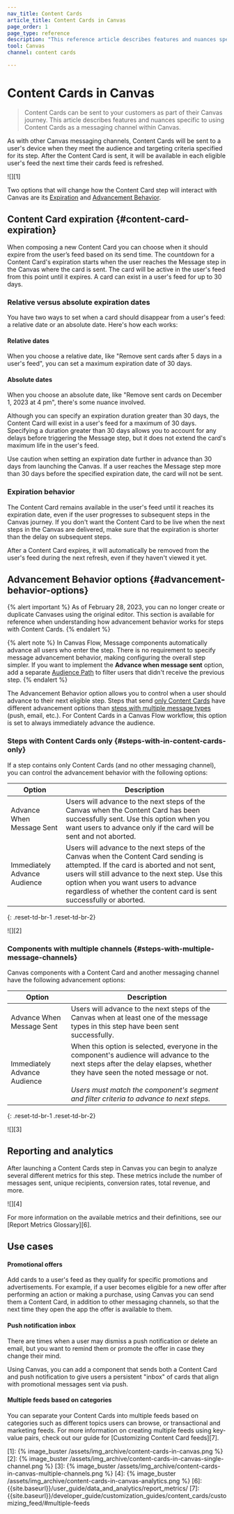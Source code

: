 ```yaml
---
nav_title: Content Cards
article_title: Content Cards in Canvas
page_order: 1
page_type: reference
description: "This reference article describes features and nuances specific to using Content Cards as a messaging channel within Canvas."
tool: Canvas
channel: content cards

---
```


# Content Cards in Canvas

> Content Cards can be sent to your customers as part of their Canvas journey. This article describes features and nuances specific to using Content Cards as a messaging channel within Canvas.

As with other Canvas messaging channels, Content Cards will be sent to a user's device when they meet the audience and targeting criteria specified for its step. After the Content Card is sent, it will be available in each eligible user's feed the next time their cards feed is refreshed.

![][1]

Two options that will change how the Content Card step will interact with Canvas are its [Expiration](#content-card-expiration) and [Advancement Behavior](#advancement-behavior-options).

## Content Card expiration {#content-card-expiration}

When composing a new Content Card you can choose when it should expire from the user’s feed based on its send time. The countdown for a Content Card's expiration starts when the user reaches the Message step in the Canvas where the card is sent. The card will be active in the user's feed from this point until it expires. A card can exist in a user's feed for up to 30 days. 

### Relative versus absolute expiration dates

You have two ways to set when a card should disappear from a user's feed: a relative date or an absolute date. Here's how each works:

#### Relative dates

When you choose a relative date, like "Remove sent cards after 5 days in a user's feed", you can set a maximum expiration date of 30 days.

#### Absolute dates

When you choose an absolute date, like "Remove sent cards on December 1, 2023 at 4 pm", there's some nuance involved.

Although you can specify an expiration duration greater than 30 days, the Content Card will exist in a user's feed for a maximum of 30 days. Specifying a duration greater than 30 days allows you to account for any delays before triggering the Message step, but it does not extend the card's maximum life in the user's feed.

Use caution when setting an expiration date further in advance than 30 days from launching the Canvas. If a user reaches the Message step more than 30 days before the specified expiration date, the card will not be sent.

### Expiration behavior

The Content Card remains available in the user's feed until it reaches its expiration date, even if the user progresses to subsequent steps in the Canvas journey. If you don't want the Content Card to be live when the next steps in the Canvas are delivered, make sure that the expiration is shorter than the delay on subsequent steps.

After a Content Card expires, it will automatically be removed from the user's feed during the next refresh, even if they haven't viewed it yet.

## Advancement Behavior options {#advancement-behavior-options}

{% alert important %}
As of February 28, 2023, you can no longer create or duplicate Canvases using the original editor. This section is available for reference when understanding how advancement behavior works for steps with Content Cards.
{% endalert %}

{% alert note %}
In Canvas Flow, Message components automatically advance all users who enter the step. There is no requirement to specify message advancement behavior, making configuring the overall step simpler. If you want to implement the **Advance when message sent** option, add a separate [Audience Path]({{site.baseurl}}/user_guide/engagement_tools/canvas/canvas_components/audience_paths/) to filter users that didn't receive the previous step.
{% endalert %}

The Advancement Behavior option allows you to control when a user should advance to their next eligible step. Steps that send [only Content Cards](#steps-with-in-content-cards-only) have different advancement options than [steps with multiple message types](#steps-with-multiple-message-channels) (push, email, etc.). For Content Cards in a Canvas Flow workflow, this option is set to always immediately advance the audience.

### Steps with Content Cards only {#steps-with-in-content-cards-only}

If a step contains only Content Cards (and no other messaging channel), you can control the advancement behavior with the following options:

| Option | Description |
|---|---|
| Advance When Message Sent | Users will advance to the next steps of the Canvas when the Content Card has been successfully sent. Use this option when you want users to advance only if the card will be sent and not aborted. |
| Immediately Advance Audience | Users will advance to the next steps of the Canvas when the Content Card sending is attempted. If the card is aborted and not sent, users will still advance to the next step. Use this option when you want users to advance regardless of whether the content card is sent successfully or aborted. |
{: .reset-td-br-1 .reset-td-br-2}

![][2]

### Components with multiple channels {#steps-with-multiple-message-channels}

Canvas components with a Content Card and another messaging channel have the following advancement options:

| Option | Description |
|---|---|
| Advance When Message Sent | Users will advance to the next steps of the Canvas when at least one of the message types in this step have been sent successfully.|
| Immediately Advance Audience | When this option is selected, everyone in the component's audience will advance to the next steps after the delay elapses, whether they have seen the noted message or not.  <br> <br> _Users must match the component's segment and filter criteria to advance to next steps._ |
{: .reset-td-br-1 .reset-td-br-2}

![][3]

## Reporting and analytics

After launching a Content Cards step in Canvas you can begin to analyze several different metrics for this step. These metrics include the number of messages sent, unique recipients, conversion rates, total revenue, and more.

![][4]

For more information on the available metrics and their definitions, see our [Report Metrics Glossary][6].

## Use cases

#### Promotional offers

Add cards to a user's feed as they qualify for specific promotions and advertisements. For example, if a user becomes eligible for a new offer after performing an action or making a purchase, using Canvas you can send them a Content Card, in addition to other messaging channels, so that the next time they open the app the offer is available to them.

#### Push notification inbox

There are times when a user may dismiss a push notification or delete an email, but you want to remind them or promote the offer in case they change their mind.

Using Canvas, you can add a component that sends both a Content Card and push notification to give users a persistent "inbox" of cards that align with promotional messages sent via push. 

#### Multiple feeds based on categories

You can separate your Content Cards into multiple feeds based on categories such as different topics users can browse, or transactional and marketing feeds. For more information on creating multiple feeds using key-value pairs, check out our guide for [Customizing Content Card feeds][7].


[1]: {% image_buster /assets/img_archive/content-cards-in-canvas.png %}
[2]: {% image_buster /assets/img_archive/content-cards-in-canvas-single-channel.png %}
[3]: {% image_buster /assets/img_archive/content-cards-in-canvas-multiple-channels.png %}
[4]: {% image_buster /assets/img_archive/content-cards-in-canvas-analytics.png %}
[6]: {{site.baseurl}}/user_guide/data_and_analytics/report_metrics/
[7]: {{site.baseurl}}/developer_guide/customization_guides/content_cards/customizing_feed/#multiple-feeds